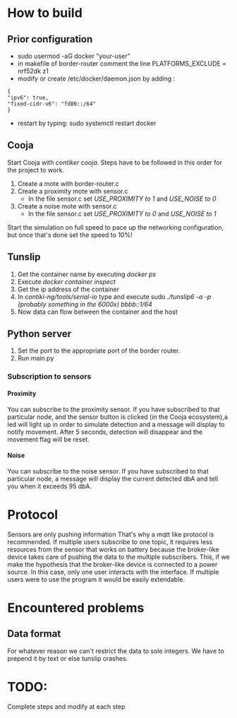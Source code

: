 # How to build

## Prior configuration
* sudo usermod -aG docker "your-user"
* in makefile of border-router comment the line PLATFORMS_EXCLUDE = nrf52dk z1
* modify or create /etc/docker/daemon.json by adding :
```
{
"ipv6": true,
"fixed-cidr-v6": "fd00::/64"
}
```
* restart by typing: sudo systemctl restart docker

## Cooja
Start Cooja with *contiker cooja*.
Steps have to be followed in this order for the project to work.

1. Create a mote with border-router.c
2. Create a proximity mote with sensor.c
    * In the file sensor.c set *USE_PROXIMITY to 1* and *USE_NOISE to 0*
3. Create a noise mote with sensor.c
    * In the file sensor.c set *USE_PROXIMITY to 0* and *USE_NOISE to 1*

Start the simulation on full speed to pace up the networking configuration, but once that's done set the speed to 10%!

## Tunslip
1. Get the container name by executing *docker ps*
2. Execute *docker container inspect <name-of-container>*
3. Get the ip address of the container
4. In _contiki-ng/tools/serial-io_ type and execute sudo *./tunslip6 -a <ip-address-of-contaier> -p <port-of-border-router> (probably something in the 6000x) bbbb::1/64*
5. Now data can flow between the container and the host

## Python server
1. Set the port to the appropriate port of the border router.
2. Run main.py

### Subscription to sensors
#### Proximity
You can subscribe to the proximity sensor. If you have subscribed to that particular node, and the sensor button is clicked (in the Cooja ecosystem),a led will light up in order to simulate detection and a message will display to notify movement. After 5 seconds, detection will disappear and the movement flag will be reset.

#### Noise
You can subscribe to the noise sensor. If you have subscribed to that particular node, a message will display the current detected dbA and tell you when it exceeds 95 dbA.

# Protocol
Sensors are only pushing information
That's why a mqtt like protocol is recommended.
If multiple users subscribe to one topic, it requires less resources from the sensor that works on battery because the broker-like device takes care of pushing the data to the multiple subscribers.
This, if we make the hypothesis that the broker-like device is connected to a power source.
In this case, only one user interacts with the interface. If multiple users were to use the program it would be easily extendable.


# Encountered problems
## Data format
For whatever reason we can't restrict the data to sole integers. We have to prepend it by text or else tunslip crashes.

# TODO:
Complete steps and modify at each step
